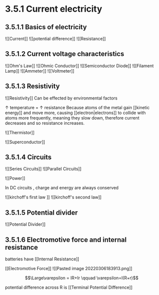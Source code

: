 # 3.5.1 Current electricity

## 3.5.1.1 Basics of electricity
![[Current]]
![[potential difference]]
![[Resistance]]

## 3.5.1.2 Current voltage characteristics
![[Ohm's Law]]
![[Ohmic Conductor]]
![[Semiconductor Diode]]
![[Filament Lamp]]
![[Ammeter]]
![[Voltmeter]]

## 3.5.1.3 Resistivity
![[Resistivity]]
Can be effected by environmental factors

$\uparrow$ temperature = $\uparrow$ resistance
Because atoms of the metal gain [[kinetic energy]] and move more, causing [[electron|electrons]] to collide with atoms more frequently, meaning they slow down, therefore current decreases and so resistance increases.

![[Thermistor]]

![[Superconductor]]

## 3.5.1.4 Circuits
![[Series Circuits]]
![[Parallel Circuits]]

![[Power]]

In DC circuits , charge and energy are always conserved

![[kirchoff's first law ]]
![[kirchoff's second law]]

## 3.5.1.5 Potential divider
![[Potential Divider]]

## 3.5.1.6 Electromotive force and internal resistance

batteries have [[Internal Resistance]]

[[Electromotive Force]]
![[Pasted image 20220306183913.png]]

$$\Large\varepsilon = IR+Ir \qquad \varepsilon=I(R+r)$$

potential difference across R is [[Terminal Potential Difference]]
